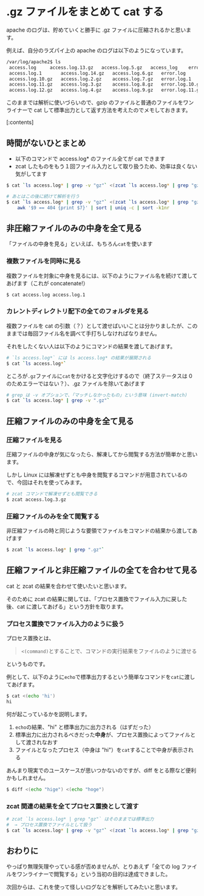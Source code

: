# .gz ファイルをまとめて cat する

apache のログは、貯めていくと勝手に .gz ファイルに圧縮されるかと思います。

例えば、自分のラズパイ上の apache のログは以下のようになっています。

```sh
/var/log/apache2$ ls
 access.log	    access.log.13.gz   access.log.5.gz	 access_log	   error.log.12.gz   error.log.4.gz   error.log.9.gz
 access.log.1	    access.log.14.gz   access.log.6.gz	 error.log	   error.log.13.gz   error.log.5.gz   other_vhosts_access.log
 access.log.10.gz   access.log.2.gz    access.log.7.gz	 error.log.1	   error.log.14.gz   error.log.6.gz  'udo ufw status'
 access.log.11.gz   access.log.3.gz    access.log.8.gz	 error.log.10.gz   error.log.2.gz    error.log.7.gz
 access.log.12.gz   access.log.4.gz    access.log.9.gz	 error.log.11.gz   error.log.3.gz    error.log.8.g
```

このままでは解析に使いづらいので、gzip のファイルと普通のファイルをワンライナーで cat して標準出力として返す方法を考えたのでメモしておきます。

[:contents]

## 時間がないひとまとめ
- 以下のコマンドで access.log* のファイル全てが cat できます
- zcat したものをもう１回ファイル入力として取り扱うため、効率は良くない気がしてます

```sh
$ cat `ls access.log* | grep -v "gz"` <(zcat `ls access.log* | grep "gz"`)

# あとはこの後に続けて解析を行う
$ cat `ls access.log* | grep -v "gz"` <(zcat `ls access.log* | grep "gz"`) |\
    awk '$9 == 404 {print $7}' | sort | uniq -c | sort -k1nr
```

## 非圧縮ファイルのみの中身を全て見る
「ファイルの中身を見る」といえば、もちろん`cat`を使います

### 複数ファイルを同時に見る
複数ファイルを対象に中身を見るには、以下のようにファイル名を続けて渡してあげます（これが concatenate!）

```sh
$ cat access.log access.log.1
```

### カレントディレクトリ配下の全てのフォルダを見る
複数ファイルを cat の引数（？）として渡せばいいことは分かりましたが、このままでは毎回ファイル名を調べて手打ちしなければなりません。

それをしたくない人は以下のようにコマンドの結果を渡してあげます。

```sh
# `ls access.log*` には ls access.log* の結果が展開される
$ cat `ls access.log*`
```

ところが`.gz`ファイルに`cat`をかけると文字化けするので（終了ステータスは 0 のためエラーではない？）、.gz ファイルを除いてあげます

```sh
# grep は -v オプションで、「マッチしなかったもの」という意味 (invert-match)
$ cat `ls access.log* | grep -v ".gz"`
```

## 圧縮ファイルのみの中身を全て見る

### 圧縮ファイルを見る
圧縮ファイルの中身が気になったら、解凍してから閲覧する方法が簡単かと思います。

しかし Linux には解凍せずとも中身を閲覧するコマンドが用意されているので、今回はそれを使ってみます。

```sh
# zcat コマンドで解凍せずとも閲覧できる
$ zcat access.log.3.gz
```

### 圧縮ファイルのみを全て閲覧する
非圧縮ファイルの時と同じような要領でファイルをコマンドの結果から渡してあげます

```sh
$ zcat `ls access.log* | grep ".gz"`
```

## 圧縮ファイルと非圧縮ファイルの全てを合わせて見る
cat と zcat の結果を合わせて使いたいと思います。

そのために zcat の結果に関しては、「プロセス置換でファイル入力に戻した後、cat に渡してあげる」という方針を取ります。

### プロセス置換でファイル入力のように扱う
プロセス置換とは、

> `<(command)`とすることで、コマンドの実行結果をファイルのように渡せる

というものです。

例として、以下のように`echo`で標準出力するという簡単なコマンドを`cat`に渡してあげます。

```sh
$ cat <(echo 'hi')
hi
```

何が起こっているかを説明します。

1. `echo`の結果、"hi" と標準出力に出力される（はずだった）
2. 標準出力に出力されるべきだった**中身**が、プロセス置換によってファイルとして渡されなおす
3. ファイルとなったプロセス（中身は "hi"）を`cat`することで中身が表示される

あんまり現実でのユースケースが思いつかないのですが、diff をとる際など便利かもしれません。

```sh
$ diff <(echo "hige") <(echo "hoge")
```

### zcat 関連の結果を全てプロセス置換として渡す

```sh
# zcat `ls access.log* | grep "gz"` はそのままでは標準出力
#  → プロセス置換でファイルとして扱う
$ cat `ls access.log* | grep -v "gz"` <(zcat `ls access.log* | grep "gz"`)
```


## おわりに
やっぱり無理矢理やっている感が否めませんが、とりあえず「全ての log ファイルをワンライナーで閲覧する」という当初の目的は達成できました。

次回からは、これを使って怪しいログなどを解析してみたいと思います。
